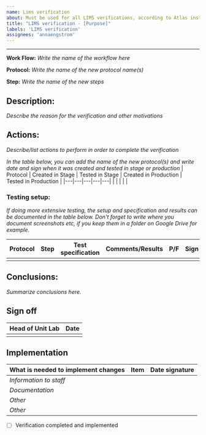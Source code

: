 ```yaml
---
name: Lims verification 
about: Must be used for all LIMS verifications, according to Atlas instructions Validations and verifications
title: "LIMS verification - [Purpose]"
labels: 'LIMS verification'
assignees: 'annaengstrom'
---
```

---------------


**Work Flow:** _Write the name of the workflow here_

**Protocol:** _Write the name of the new protocol name(s)_

**Step:** _Write the name of the new steps_

## **Description:**
_Describe the reason for the verification and other motivations_

## **Actions:**
_Describe/list actions to perform in order to complete the verification_

_In the table below, you can add the name of the new protocol(s) and write date and sign when it was created and tested in stage or production_
| Protocol | Created in Stage | Tested in Stage | Created in Production  | Tested in Production  |
|---|---|---|---|---|
| | | | |


### **Testing setup:**

_If doing more extensive testing, the setup and specification and results can be documented in the table below. Don't forget to write where you document screenshots etc, if you keep them in a folder on Google Drive for example._

| Protocol | Step | Test specification | Comments/Results  | P/F  | Sign | 
|---|---|---|---|---|---| 
|  |  |  |   |   | 


## **Conclusions:**

_Summarize conclusions here._

## **Sign off**

| Head of Unit Lab | Date |
|----------------- |------|
|                              |          |

## **Implementation**

| What is needed to implement changes |  Item        |  Date signature    |
|--------------------------------------- |---------- |--------------------|
|  *Information to staff*             |          |                    |
|  *Documentation*                    |          |                    |
|  *Other*                            |          |                    |
|  *Other*                            |          |                    |

- [ ] Verification completed and implemented

